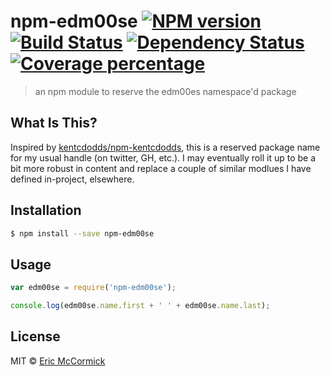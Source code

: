 # npm-edm00se [![NPM version][npm-image]][npm-url] [![Build Status][travis-image]][travis-url] [![Dependency Status][daviddm-image]][daviddm-url] [![Coverage percentage][coveralls-image]][coveralls-url]
> an npm module to reserve the edm00es namespace&#39;d package

## What Is This?

Inspired by [kentcdodds/npm-kentcdodds](https://github.com/kentcdodds/npm-kentcdodds), this is a reserved package name for my usual handle (on twitter, GH, etc.). I may eventually roll it up to be a bit more robust in content and replace a couple of similar modlues I have defined in-project, elsewhere.

## Installation

```sh
$ npm install --save npm-edm00se
```

## Usage

```js
var edm00se = require('npm-edm00se');

console.log(edm00se.name.first + ' ' + edm00se.name.last);
```
## License

MIT © [Eric McCormick](https://edm00se.io/)


[npm-image]: https://badge.fury.io/js/edm00se.svg
[npm-url]: https://npmjs.org/package/edm00se
[travis-image]: https://travis-ci.org/edm00se/npm-edm00se.svg?branch=master
[travis-url]: https://travis-ci.org/edm00se/npm-edm00se
[daviddm-image]: https://david-dm.org/edm00se/npm-edm00se.svg?theme=shields.io
[daviddm-url]: https://david-dm.org/edm00se/npm-edm00se
[coveralls-image]: https://coveralls.io/repos/edm00se/npm-edm00se/badge.svg
[coveralls-url]: https://coveralls.io/r/edm00se/npm-edm00se
